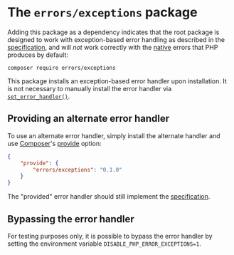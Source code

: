 # The `errors/exceptions` package

Adding this package as a dependency indicates that the root package is designed
to work with exception-based error handling as described in the [specification],
and will *not* work correctly with the [native] errors that PHP produces by
default:

    composer require errors/exceptions

This package installs an exception-based error handler upon installation. It is
not necessary to manually install the error handler via [`set_error_handler()`].

[`set_error_handler()`]: http://php.net/set_error_handler
[native]: https://github.com/php-errors/native

## Providing an alternate error handler

To use an alternate error handler, simply install the alternate handler and use
[Composer]'s [provide] option:

```json
{
    "provide": {
        "errors/exceptions": "0.1.0"
    }
}
```

The "provided" error handler should still implement the [specification].

[composer]: https://getcomposer.org/
[provide]: https://getcomposer.org/doc/04-schema.md#provide

## Bypassing the error handler

For testing purposes only, it is possible to bypass the error handler by setting
the environment variable `DISABLE_PHP_ERROR_EXCEPTIONS=1`.

<!-- References -->

[specification]: https://github.com/php-errors/specification/blob/master/exception-based-error-handler.md
